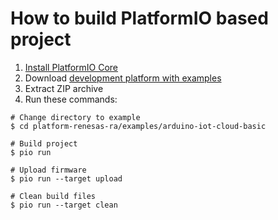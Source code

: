 How to build PlatformIO based project
=====================================

1. [Install PlatformIO Core](https://docs.platformio.org/page/core.html)
2. Download [development platform with examples](https://github.com/platformio/platform-renesas-ra/archive/develop.zip)
3. Extract ZIP archive
4. Run these commands:

```shell
# Change directory to example
$ cd platform-renesas-ra/examples/arduino-iot-cloud-basic

# Build project
$ pio run

# Upload firmware
$ pio run --target upload

# Clean build files
$ pio run --target clean
```
